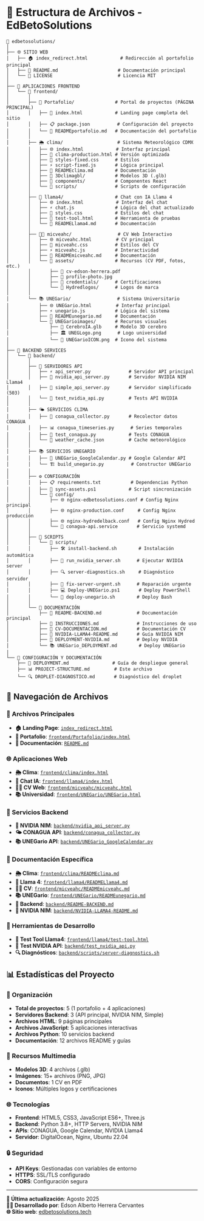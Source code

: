 # 📁 Estructura de Archivos - EdBetoSolutions

```
📁 edbetosolutions/
│
├── 🌐 SITIO WEB
│   ├── 🏠 index_redirect.html            # Redirección al portafolio principal
│   ├── 📖 README.md                      # Documentación principal
│   └── 📄 LICENSE                        # Licencia MIT
│
├── 🎨 APLICACIONES FRONTEND
│   └── 📂 frontend/
│       │
│       ├── 🎯 Portafolio/               # Portal de proyectos (PÁGINA PRINCIPAL)
│       │   ├── 📄 index.html            # Landing page completa del sitio
│       │   ├── 📋 package.json          # Configuración del proyecto
│       │   └── 📖 READMEportafolio.md   # Documentación del portafolio
│       │
│       ├── 🌦️ clima/                    # Sistema Meteorológico CDMX
│       │   ├── 🌐 index.html            # Interfaz principal
│       │   ├── 🌟 clima-production.html # Versión optimizada
│       │   ├── 🎨 styles-fixed.css      # Estilos
│       │   ├── ⚡ script-fixed.js       # Lógica principal
│       │   ├── 📖 READMEclima.md        # Documentación
│       │   ├── 📁 3Dclimagbl/           # Modelos 3D (.glb)
│       │   ├── 📁 components/           # Componentes React
│       │   └── 📁 scripts/              # Scripts de configuración
│       │
│       ├── 🦙 llama4/                   # Chat con IA Llama 4
│       │   ├── 🌐 index.html            # Interfaz del chat
│       │   ├── ⚡ chat.js               # Lógica del chat actualizado
│       │   ├── 🎨 styles.css            # Estilos del chat
│       │   ├── 🔧 test-tool.html        # Herramienta de pruebas
│       │   └── 📖 READMELlama4.md       # Documentación
│       │
│       ├── 👨‍💼 micveahc/                 # CV Web Interactivo
│       │   ├── 🌐 micveahc.html         # CV principal
│       │   ├── 🎨 micveahc.css          # Estilos del CV
│       │   ├── ⚡ micveahc.js           # Interactividad
│       │   ├── 📖 READMEmicveahc.md     # Documentación
│       │   └── 📁 assets/               # Recursos (CV PDF, fotos, etc.)
│       │       ├── 📄 cv-edson-herrera.pdf
│       │       ├── 📸 profile-photo.jpg
│       │       ├── 📁 credentials/      # Certificaciones
│       │       └── 📁 Hydredlogos/      # Logos de marca
│       │
│       └── 📚 UNEGario/                 # Sistema Universitario
│           ├── 🌐 UNEGario.html         # Interfaz principal
│           ├── ⚡ unegario.js           # Lógica del sistema
│           ├── 📖 READMEunegario.md     # Documentación
│           └── 📁 UNEGarioimages/       # Recursos visuales
│               ├── 🧠 CerebroIA.glb     # Modelo 3D cerebro
│               ├── 🏛️ UNEGLogo.png      # Logo universidad
│               └── 🎯 UNEGarioICON.png  # Icono del sistema
│
├── 🔧 BACKEND SERVICES
│   └── 📁 backend/
│       │
│       ├── 🐍 SERVIDORES API
│       │   ├── ⚡ api_server.py              # Servidor API principal
│       │   ├── 🦙 nvidia_api_server.py       # Servidor NVIDIA NIM Llama4
│       │   ├── 🔄 simple_api_server.py       # Servidor simplificado (503)
│       │   └── 🧪 test_nvidia_api.py         # Tests API NVIDIA
│       │
│       ├── 🌤️ SERVICIOS CLIMA
│       │   ├── 🌊 conagua_collector.py       # Recolector datos CONAGUA
│       │   ├── 📊 conagua_timeseries.py      # Series temporales
│       │   ├── 🧪 test_conagua.py            # Tests CONAGUA
│       │   └── 💾 weather_cache.json         # Cache meteorológico
│       │
│       ├── 📚 SERVICIOS UNEGARIO
│       │   ├── 📅 UNEGario_GoogleCalendar.py # Google Calendar API
│       │   └── 🏗️ build_unegario.py          # Constructor UNEGario
│       │
│       ├── ⚙️ CONFIGURACIÓN
│       │   ├── 📋 requirements.txt           # Dependencias Python
│       │   ├── 📄 sync-assets.ps1            # Script sincronización
│       │   └── 📁 config/
│       │       ├── 🌐 nginx-edbetosolutions.conf # Config Nginx principal
│       │       ├── 🌐 nginx-production.conf     # Config Nginx producción
│       │       ├── 🌐 nginx-hydredelback.conf   # Config Nginx Hydred
│       │       └── 🔄 conagua-api.service       # Servicio systemd
│       │
│       ├── 📜 SCRIPTS
│       │   └── 📁 scripts/
│       │       ├── 🛠️ install-backend.sh        # Instalación automática
│       │       ├── 🚀 run_nvidia_server.sh      # Ejecutar NVIDIA server
│       │       ├── 🔍 server-diagnostics.sh     # Diagnóstico servidor
│       │       ├── 🔧 fix-server-urgent.sh      # Reparación urgente
│       │       ├── 💻 Deploy-UNEGario.ps1       # Deploy PowerShell
│       │       └── 🐧 deploy-unegario.sh        # Deploy Bash
│       │
│       └── 📖 DOCUMENTACIÓN
│           ├── 📄 README-BACKEND.md             # Documentación principal
│           ├── 📄 INSTRUCCIONES.md              # Instrucciones de uso
│           ├── 📄 CV-DOCUMENTACION.md           # Documentación CV
│           ├── 🦙 NVIDIA-LLAMA4-README.md       # Guía NVIDIA NIM
│           ├── 🚀 DEPLOYMENT-NVIDIA.md          # Deploy NVIDIA
│           └── 📚 UNEGario_DEPLOYMENT.md        # Deploy UNEGario
│
└── 🔧 CONFIGURACIÓN Y DOCUMENTACIÓN
    ├── 🚀 DEPLOYMENT.md                # Guía de despliegue general
    ├── 📊 PROJECT-STRUCTURE.md         # Este archivo
    └── 🔍 DROPLET-DIAGNOSTICO.md       # Diagnóstico del droplet
```

## 🎯 Navegación de Archivos

### 📄 Archivos Principales
- **🏠 Landing Page**: [`index_redirect.html`](../index_redirect.html)
- **🎯 Portafolio**: [`frontend/Portafolio/index.html`](../frontend/Portafolio/index.html)
- **📖 Documentación**: [`README.md`](../README.md)

### 🌐 Aplicaciones Web
- **🌦️ Clima**: [`frontend/clima/index.html`](../frontend/clima/index.html)
- **🦙 Chat IA**: [`frontend/llama4/index.html`](../frontend/llama4/index.html)
- **👨‍💼 CV Web**: [`frontend/micveahc/micveahc.html`](../frontend/micveahc/micveahc.html)
- **📚 Universidad**: [`frontend/UNEGario/UNEGario.html`](../frontend/UNEGario/UNEGario.html)

### 🔧 Servicios Backend
- **🦙 NVIDIA NIM**: [`backend/nvidia_api_server.py`](../backend/nvidia_api_server.py)
- **🌤️ CONAGUA API**: [`backend/conagua_collector.py`](../backend/conagua_collector.py)
- **📚 UNEGario API**: [`backend/UNEGario_GoogleCalendar.py`](../backend/UNEGario_GoogleCalendar.py)

### 📖 Documentación Específica
- **🌦️ Clima**: [`frontend/clima/READMEclima.md`](../frontend/clima/READMEclima.md)
- **🦙 Llama 4**: [`frontend/llama4/READMELlama4.md`](../frontend/llama4/READMELlama4.md)
- **👨‍💼 CV**: [`frontend/micveahc/READMEmicveahc.md`](../frontend/micveahc/READMEmicveahc.md)
- **📚 UNEGario**: [`frontend/UNEGario/READMEunegario.md`](../frontend/UNEGario/READMEunegario.md)
- **🔧 Backend**: [`backend/README-BACKEND.md`](../backend/README-BACKEND.md)
- **🦙 NVIDIA NIM**: [`backend/NVIDIA-LLAMA4-README.md`](../backend/NVIDIA-LLAMA4-README.md)

### 🔧 Herramientas de Desarrollo
- **🔧 Test Tool Llama4**: [`frontend/llama4/test-tool.html`](../frontend/llama4/test-tool.html)
- **🧪 Test NVIDIA API**: [`backend/test_nvidia_api.py`](../backend/test_nvidia_api.py)
- **🔍 Diagnósticos**: [`backend/scripts/server-diagnostics.sh`](../backend/scripts/server-diagnostics.sh)

## 📊 Estadísticas del Proyecto

### 📂 Organización
- **Total de proyectos**: 5 (1 portafolio + 4 aplicaciones)
- **Servidores Backend**: 3 (API principal, NVIDIA NIM, Simple)
- **Archivos HTML**: 9 páginas principales
- **Archivos JavaScript**: 5 aplicaciones interactivas
- **Archivos Python**: 10 servicios backend
- **Documentación**: 12 archivos README y guías

### 🎨 Recursos Multimedia
- **Modelos 3D**: 4 archivos (.glb)
- **Imágenes**: 15+ archivos (PNG, JPG)
- **Documentos**: 1 CV en PDF
- **Iconos**: Múltiples logos y certificaciones

### 🌐 Tecnologías
- **Frontend**: HTML5, CSS3, JavaScript ES6+, Three.js
- **Backend**: Python 3.8+, HTTP Servers, NVIDIA NIM
- **APIs**: CONAGUA, Google Calendar, NVIDIA Llama4
- **Servidor**: DigitalOcean, Nginx, Ubuntu 22.04

### 🔒 Seguridad
- **API Keys**: Gestionadas con variables de entorno
- **HTTPS**: SSL/TLS configurado
- **CORS**: Configuración segura

---

**📅 Última actualización**: Agosto 2025  
**👨‍💻 Desarrollado por**: Edson Alberto Herrera Cervantes  
**🌐 Sitio web**: [edbetosolutions.tech](https://edbetosolutions.tech)
